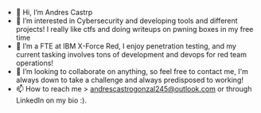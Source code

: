 - 👋 Hi, I’m Andres Castrp
- 👀 I’m interested in Cybersecurity and developing tools and different projects! I really like ctfs and doing writeups on pwning boxes in my free time
- 🌱 I’m a FTE at IBM X-Force Red, I enjoy penetration testing, and my current tasking involves tons of development and devops for red team operations!
- 💞️ I’m looking to collaborate on anything, so feel free to contact me, I'm always down to take a challenge and always predisposed to working!
- 📫 How to reach me > andrescastrogonzal245@outlook.com or through LinkedIn on my bio :).

<!---
andrescastro1100100/andrescastro1100100 is a ✨ special ✨ repository because its `README.md` (this file) appears on your GitHub profile.
You can click the Preview link to take a look at your changes.
--->
